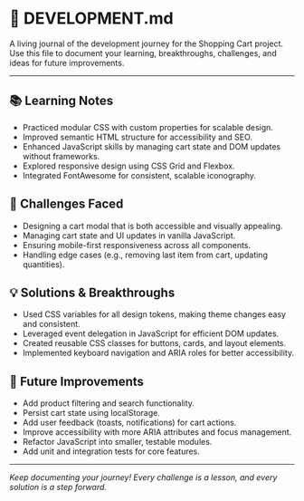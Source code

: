 # 🚧 DEVELOPMENT.md

A living journal of the development journey for the Shopping Cart project. Use this file to document your learning, breakthroughs, challenges, and ideas for future improvements.

---

## 📚 Learning Notes

- Practiced modular CSS with custom properties for scalable design.
- Improved semantic HTML structure for accessibility and SEO.
- Enhanced JavaScript skills by managing cart state and DOM updates without frameworks.
- Explored responsive design using CSS Grid and Flexbox.
- Integrated FontAwesome for consistent, scalable iconography.

## 🧩 Challenges Faced

- Designing a cart modal that is both accessible and visually appealing.
- Managing cart state and UI updates in vanilla JavaScript.
- Ensuring mobile-first responsiveness across all components.
- Handling edge cases (e.g., removing last item from cart, updating quantities).

## 💡 Solutions & Breakthroughs

- Used CSS variables for all design tokens, making theme changes easy and consistent.
- Leveraged event delegation in JavaScript for efficient DOM updates.
- Created reusable CSS classes for buttons, cards, and layout elements.
- Implemented keyboard navigation and ARIA roles for better accessibility.

## 🚀 Future Improvements

- Add product filtering and search functionality.
- Persist cart state using localStorage.
- Add user feedback (toasts, notifications) for cart actions.
- Improve accessibility with more ARIA attributes and focus management.
- Refactor JavaScript into smaller, testable modules.
- Add unit and integration tests for core features.

---

_Keep documenting your journey! Every challenge is a lesson, and every solution is a step forward._
